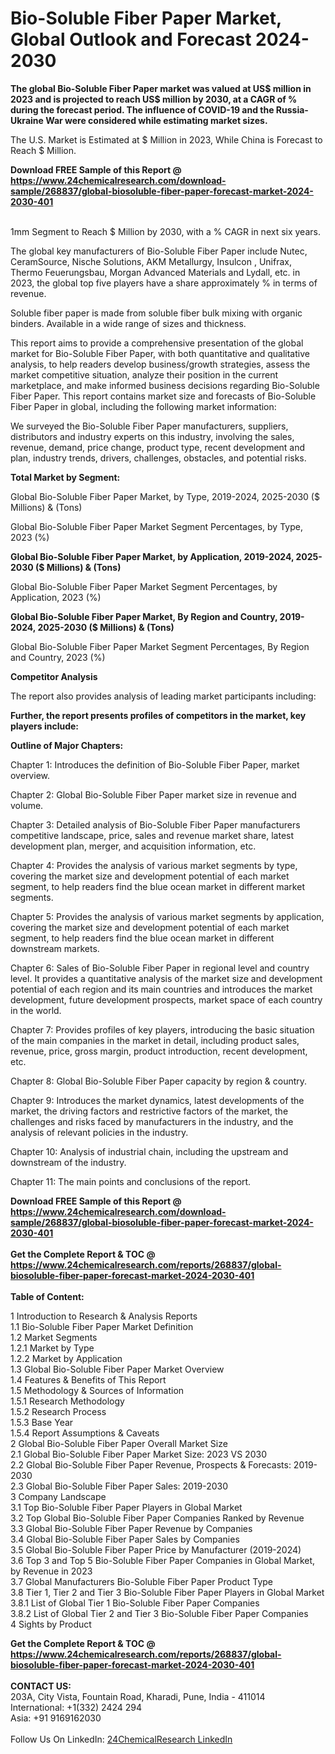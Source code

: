 <h1>Bio-Soluble Fiber Paper Market, Global Outlook and Forecast 2024-2030</h1><p><strong>The global Bio-Soluble Fiber Paper market was valued at US$ million in 2023 and is projected to reach US$ million by 2030, at a CAGR of % during the forecast period. The influence of COVID-19 and the Russia-Ukraine War were considered while estimating market sizes.</strong></p><p>
</p><p>The U.S. Market is Estimated at $ Million in 2023, While China is Forecast to Reach $ Million.</p><div><b>Download FREE Sample of this Report @ 
            <a href="https://www.24chemicalresearch.com/download-sample/268837/global-biosoluble-fiber-paper-forecast-market-2024-2030-401">
            https://www.24chemicalresearch.com/download-sample/268837/global-biosoluble-fiber-paper-forecast-market-2024-2030-401</a></b></div><br><p>
1mm Segment to Reach $ Million by 2030, with a % CAGR in next six years.</p><p>
The global key manufacturers of Bio-Soluble Fiber Paper include Nutec, CeramSource, Nische Solutions, AKM Metallurgy, Insulcon , Unifrax, Thermo Feuerungsbau, Morgan Advanced Materials and Lydall, etc. in 2023, the global top five players have a share approximately % in terms of revenue.</p><p>
Soluble fiber paper is made from soluble fiber bulk mixing with organic binders. Available in a wide range of sizes and thickness.</p><p>
This report aims to provide a comprehensive presentation of the global market for Bio-Soluble Fiber Paper, with both quantitative and qualitative analysis, to help readers develop business/growth strategies, assess the market competitive situation, analyze their position in the current marketplace, and make informed business decisions regarding Bio-Soluble Fiber Paper. This report contains market size and forecasts of Bio-Soluble Fiber Paper in global, including the following market information:</p><p>
</p><p>
</p><p>We surveyed the Bio-Soluble Fiber Paper manufacturers, suppliers, distributors and industry experts on this industry, involving the sales, revenue, demand, price change, product type, recent development and plan, industry trends, drivers, challenges, obstacles, and potential risks.</p><p>
<strong>Total Market by Segment:</strong></p><p>
Global Bio-Soluble Fiber Paper Market, by Type, 2019-2024, 2025-2030 ($ Millions) &amp; (Tons)</p><p>
Global Bio-Soluble Fiber Paper Market Segment Percentages, by Type, 2023 (%)</p><p>
</p><p>
</p><p><strong>Global Bio-Soluble Fiber Paper Market, by Application, 2019-2024, 2025-2030 ($ Millions) &amp; (Tons)</strong></p><p>
Global Bio-Soluble Fiber Paper Market Segment Percentages, by Application, 2023 (%)</p><p>
</p><p>
</p><p><strong>Global Bio-Soluble Fiber Paper Market, By Region and Country, 2019-2024, 2025-2030 ($ Millions) &amp; (Tons)</strong></p><p>
Global Bio-Soluble Fiber Paper Market Segment Percentages, By Region and Country, 2023 (%)</p><p>
</p><p>
</p><p><strong>Competitor Analysis</strong></p><p>
The report also provides analysis of leading market participants including:</p><p>
</p><p>
</p><p><strong>Further, the report presents profiles of competitors in the market, key players include:</strong></p><p>
</p><p>
</p><p><strong>Outline of Major Chapters:</strong></p><p>
Chapter 1: Introduces the definition of Bio-Soluble Fiber Paper, market overview.</p><p>
Chapter 2: Global Bio-Soluble Fiber Paper market size in revenue and volume.</p><p>
Chapter 3: Detailed analysis of Bio-Soluble Fiber Paper manufacturers competitive landscape, price, sales and revenue market share, latest development plan, merger, and acquisition information, etc.</p><p>
Chapter 4: Provides the analysis of various market segments by type, covering the market size and development potential of each market segment, to help readers find the blue ocean market in different market segments.</p><p>
Chapter 5: Provides the analysis of various market segments by application, covering the market size and development potential of each market segment, to help readers find the blue ocean market in different downstream markets.</p><p>
Chapter 6: Sales of Bio-Soluble Fiber Paper in regional level and country level. It provides a quantitative analysis of the market size and development potential of each region and its main countries and introduces the market development, future development prospects, market space of each country in the world.</p><p>
Chapter 7: Provides profiles of key players, introducing the basic situation of the main companies in the market in detail, including product sales, revenue, price, gross margin, product introduction, recent development, etc.</p><p>
Chapter 8: Global Bio-Soluble Fiber Paper capacity by region &amp; country.</p><p>
Chapter 9: Introduces the market dynamics, latest developments of the market, the driving factors and restrictive factors of the market, the challenges and risks faced by manufacturers in the industry, and the analysis of relevant policies in the industry.</p><p>
Chapter 10: Analysis of industrial chain, including the upstream and downstream of the industry.</p><p>
Chapter 11: The main points and conclusions of the report.</p><div><b>Download FREE Sample of this Report @ 
            <a href="https://www.24chemicalresearch.com/download-sample/268837/global-biosoluble-fiber-paper-forecast-market-2024-2030-401">
            https://www.24chemicalresearch.com/download-sample/268837/global-biosoluble-fiber-paper-forecast-market-2024-2030-401</a></b></div><br><div><b>Get the Complete Report & TOC @ 
            <a href="https://www.24chemicalresearch.com/reports/268837/global-biosoluble-fiber-paper-forecast-market-2024-2030-401">
            https://www.24chemicalresearch.com/reports/268837/global-biosoluble-fiber-paper-forecast-market-2024-2030-401</a></b></div><br>
            <b>Table of Content:</b><p>1 Introduction to Research & Analysis Reports<br />
    1.1 Bio-Soluble Fiber Paper Market Definition<br />
    1.2 Market Segments<br />
        1.2.1 Market by Type<br />
        1.2.2 Market by Application<br />
    1.3 Global Bio-Soluble Fiber Paper Market Overview<br />
    1.4 Features & Benefits of This Report<br />
    1.5 Methodology & Sources of Information<br />
        1.5.1 Research Methodology<br />
        1.5.2 Research Process<br />
        1.5.3 Base Year<br />
        1.5.4 Report Assumptions & Caveats<br />
2 Global Bio-Soluble Fiber Paper Overall Market Size<br />
    2.1 Global Bio-Soluble Fiber Paper Market Size: 2023 VS 2030<br />
    2.2 Global Bio-Soluble Fiber Paper Revenue, Prospects & Forecasts: 2019-2030<br />
    2.3 Global Bio-Soluble Fiber Paper Sales: 2019-2030<br />
3 Company Landscape<br />
    3.1 Top Bio-Soluble Fiber Paper Players in Global Market<br />
    3.2 Top Global Bio-Soluble Fiber Paper Companies Ranked by Revenue<br />
    3.3 Global Bio-Soluble Fiber Paper Revenue by Companies<br />
    3.4 Global Bio-Soluble Fiber Paper Sales by Companies<br />
    3.5 Global Bio-Soluble Fiber Paper Price by Manufacturer (2019-2024)<br />
    3.6 Top 3 and Top 5 Bio-Soluble Fiber Paper Companies in Global Market, by Revenue in 2023<br />
    3.7 Global Manufacturers Bio-Soluble Fiber Paper Product Type<br />
    3.8 Tier 1, Tier 2 and Tier 3 Bio-Soluble Fiber Paper Players in Global Market<br />
        3.8.1 List of Global Tier 1 Bio-Soluble Fiber Paper Companies<br />
        3.8.2 List of Global Tier 2 and Tier 3 Bio-Soluble Fiber Paper Companies<br />
4 Sights by Product</p><div><b>Get the Complete Report & TOC @ 
            <a href="https://www.24chemicalresearch.com/reports/268837/global-biosoluble-fiber-paper-forecast-market-2024-2030-401">
            https://www.24chemicalresearch.com/reports/268837/global-biosoluble-fiber-paper-forecast-market-2024-2030-401</a></b></div><br><b>CONTACT US:</b><br>
            203A, City Vista, Fountain Road, Kharadi, Pune, India - 411014<br>
            International: +1(332) 2424 294<br>
            Asia: +91 9169162030 <br><br>
            Follow Us On LinkedIn: <a href="https://www.linkedin.com/company/24chemicalresearch/">24ChemicalResearch LinkedIn</a>
